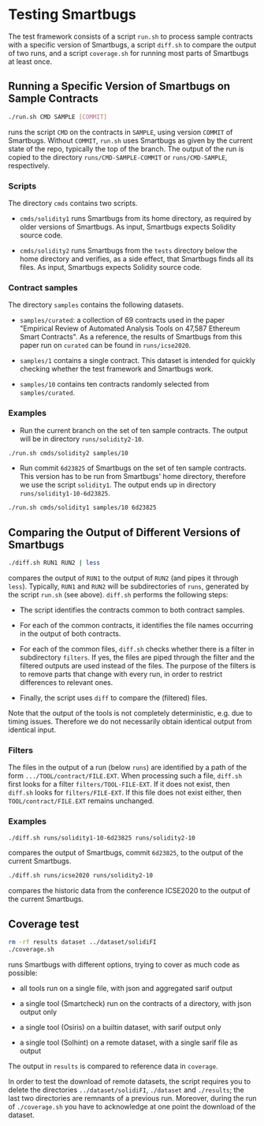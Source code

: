 # Testing Smartbugs

The test framework consists of a script `run.sh` to process sample contracts
with a specific version of Smartbugs, a script `diff.sh` to compare the output
of two runs, and a script `coverage.sh` for running most parts of Smartbugs at
least once.

## Running a Specific Version of Smartbugs on Sample Contracts

```bash
./run.sh CMD SAMPLE [COMMIT]
```
runs the script `CMD` on the contracts in `SAMPLE`, using version `COMMIT` of Smartbugs.
Without `COMMIT`, `run.sh` uses Smartbugs as given by the current state of the repo, typically the top of the branch.
The output of the run is copied to the directory `runs/CMD-SAMPLE-COMMIT` or `runs/CMD-SAMPLE`, respectively.

### Scripts

The directory `cmds` contains two scripts.

- `cmds/solidity1` runs Smartbugs from its home directory, as required by older versions of Smartbugs. As input, Smartbugs expects Solidity source code.

- `cmds/solidity2` runs Smartbugs from the `tests` directory below the home directory and verifies, as a side effect, that Smartbugs finds all its files.
  As input, Smartbugs expects Solidity source code.

### Contract samples

The directory `samples` contains the following datasets.

- `samples/curated`: a collection of 69 contracts used in the paper "Empirical Review of Automated Analysis Tools on 47,587 Ethereum Smart Contracts".
  As a reference, the results of Smartbugs from this paper run on `curated` can be found in `runs/icse2020`.

- `samples/1` contains a single contract. This dataset is intended for quickly checking whether the test framework and Smartbugs work.

- `samples/10` contains ten contracts randomly selected from `samples/curated`.

### Examples

- Run the current branch on the set of ten sample contracts. The output will be in directory `runs/solidity2-10`.
```bash
./run.sh cmds/solidity2 samples/10
```

- Run commit `6d23825` of Smartbugs on the set of ten sample contracts. This version has to be run from Smartbugs' home directory, therefore we use
  the script `solidity1`. The output ends up in directory `runs/solidity1-10-6d23825`.
```bash
./run.sh cmds/solidity1 samples/10 6d23825
```

## Comparing the Output of Different Versions of Smartbugs

```bash
./diff.sh RUN1 RUN2 | less
```
compares the output of `RUN1` to the output of `RUN2` (and pipes it through `less`). Typically, `RUN1` and `RUN2` will be subdirectories of `runs`, generated by the script `run.sh` (see above). `diff.sh` performs the following steps:

- The script identifies the contracts common to both contract samples.

- For each of the common contracts, it identifies the file names occurring in the output of both contracts.

- For each of the common files, `diff.sh` checks whether there is a filter in subdirectory `filters`.
  If yes, the files are piped through the filter and the filtered outputs are used instead of the files.
  The purpose of the filters is to remove parts that change with every run, in order to restrict differences to relevant ones.

- Finally, the script uses `diff` to compare the (filtered) files.

Note that the output of the tools is not completely deterministic, e.g. due to timing issues.
Therefore we do not necessarily obtain identical output from identical input.

### Filters

The files in the output of a run (below `runs`) are identified by a path of the form `.../TOOL/contract/FILE.EXT`.
When processing such a file, `diff.sh` first looks for a filter `filters/TOOL-FILE-EXT`.
If it does not exist, then `diff.sh` looks for `filters/FILE-EXT`.
If this file does not exist either, then `TOOL/contract/FILE.EXT` remains unchanged.

### Examples

```bash
./diff.sh runs/solidity1-10-6d23825 runs/solidity2-10
```
compares the output of Smartbugs, commit `6d23825`, to the output of the current Smartbugs.

```bash
./diff.sh runs/icse2020 runs/solidity2-10
```
compares the historic data from the conference ICSE2020 to the output of the current Smartbugs.

## Coverage test

```bash
rm -rf results dataset ../dataset/solidiFI
./coverage.sh
```
runs Smartbugs with different options, trying to cover as much code as possible:

- all tools run on a single file, with json and aggregated sarif output

- a single tool (Smartcheck) run on the contracts of a directory, with json output only

- a single tool (Osiris) on a builtin dataset, with sarif output only

- a single tool (Solhint) on a remote dataset, with a single sarif file as output

The output in `results` is compared to reference data in `coverage`.

In order to test the download of remote datasets, the script requires you to delete the directories `../dataset/solidiFI`, `./dataset` and `./results`; the last two directories are remnants of a previous run.
Moreover, during the run of `./coverage.sh` you have to acknowledge at one point the download of the dataset.


